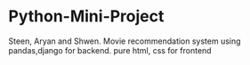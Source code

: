 # Python-Mini-Project
Steen, Aryan and Shwen. Movie recommendation system using pandas,django for backend. pure html, css for frontend


